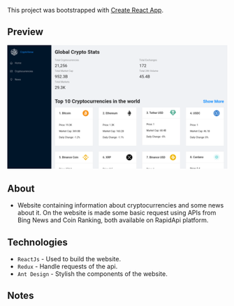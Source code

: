 This project was bootstrapped with [Create React App](https://github.com/facebook/create-react-app).


## Preview
![Home Page Image](./src/images/cryptoverse-homepage-720.png)


## About
- Website containing information about cryptocurrencies and some news about it. On the website is made some basic request using APIs from Bing News and Coin Ranking, both available on RapidApi platform.

## Technologies
- `ReactJs` - Used to build the website.
- `Redux` - Handle requests of the api.
- `Ant Design` - Stylish the components of the website.

## Notes
